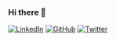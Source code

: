 ### Hi there 👋

<a href="https://www.linkedin.com/in/edmundas-ramanauskas/"><img src="https://img.shields.io/badge/LinkedIn--_.svg?style=social&logo=linkedin" alt="LinkedIn"></a>
<a href="https://github.com/redmundas"><img src="https://img.shields.io/github/followers/redmundas.svg?label=GitHub&style=social" alt="GitHub"></a>
<a href="https://twitter.com/redmundas"><img src="https://img.shields.io/twitter/follow/redmundas?label=Twitter&style=social" alt="Twitter"></a>
  
